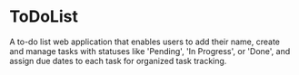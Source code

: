 # ToDoList
A to-do list web application that enables users to add their name, create and manage tasks with statuses like 'Pending', 'In Progress', or 'Done', and assign due dates to each task for organized task tracking.
